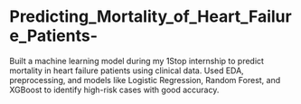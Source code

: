 # Predicting_Mortality_of_Heart_Failure_Patients-
Built a machine learning model during my 1Stop internship to predict mortality in heart failure patients using clinical data. Used EDA, preprocessing, and models like Logistic Regression, Random Forest, and XGBoost to identify high-risk cases with good accuracy.

